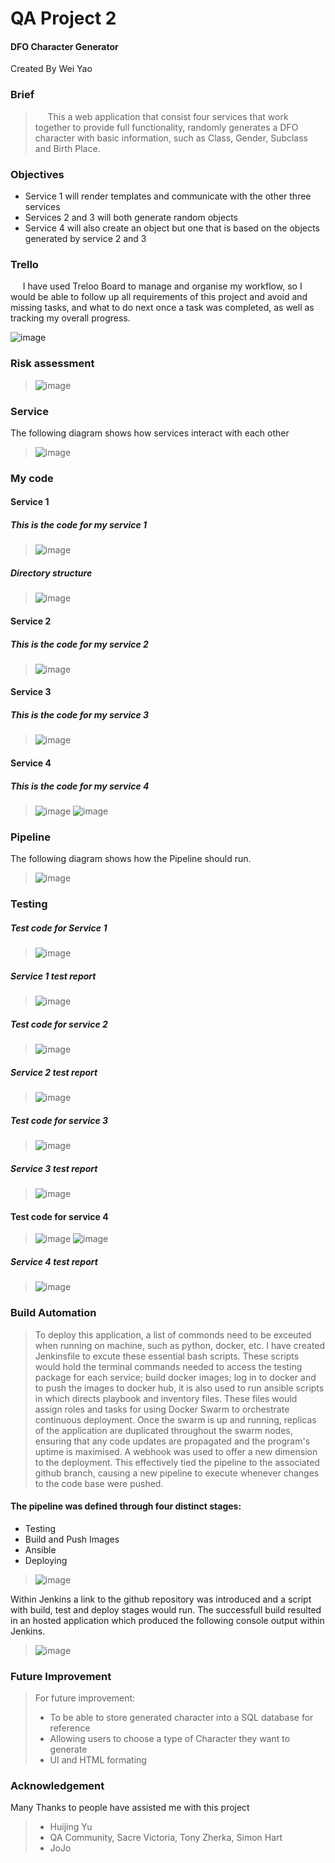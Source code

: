 # QA Project 2

#### DFO Character Generator

Created By Wei Yao

### Brief

 > &nbsp;&nbsp;&nbsp;&nbsp;&nbsp;This a web application that consist four services that work together to provide full functionality, randomly generates a DFO character with basic information, such as Class, Gender, Subclass and Birth Place.

### Objectives

* Service 1 will render templates and communicate with the other three services
* Services 2 and 3 will both generate random objects
* Service 4 will also create an object but one that is based on the objects generated by service 2 and 3

### Trello

&nbsp;&nbsp;&nbsp;&nbsp;&nbsp;I have used Treloo Board to manage and organise my workflow, so I would be able to follow up all requirements of this project and avoid and missing tasks, and what to do next once a task was completed, as well as tracking my overall progress.

![image](https://user-images.githubusercontent.com/76656869/168582162-995fca68-f041-4fb6-b4ba-9a92527a7ab4.png)


### Risk assessment

 > ![image](https://user-images.githubusercontent.com/76656869/168583074-732cf560-5e69-4a01-bbba-56d15f9970ab.png)

### Service
The following diagram shows how services interact with each other
 > ![image](https://user-images.githubusercontent.com/76656869/168616390-527da019-2806-47f4-a5b0-47b81574b82d.png)


### My code

#### Service 1

##### This is the code for my service 1
 > ![image](https://user-images.githubusercontent.com/76656869/168469996-3368eab4-c2ab-44de-b323-dfd0cde6a733.png)
##### Directory structure
 > ![image](https://user-images.githubusercontent.com/76656869/168583177-e8ee292b-a5e2-423f-bd84-e4a027119328.png)


#### Service 2

 ##### This is the code for my service 2
 > ![image](https://user-images.githubusercontent.com/76656869/168470279-33787f70-6f54-45b7-9f8a-d042d54d751f.png)

#### Service 3

##### This is the code for my service 3
 > ![image](https://user-images.githubusercontent.com/76656869/168470297-c7b726f6-1cfb-4517-944b-4d70fea64b55.png)

#### Service 4

##### This is the code for my service 4
 > ![image](https://user-images.githubusercontent.com/76656869/168470209-e0887351-4247-46c5-a9d7-c73e42ca262c.png)
 > ![image](https://user-images.githubusercontent.com/76656869/168470224-1ec4ea58-9817-45b7-83d5-83b52eb2a29a.png)

### Pipeline

The following diagram shows how the Pipeline should run.
 > ![image](https://user-images.githubusercontent.com/76656869/168600211-c9e159c5-3bf1-4bd6-8713-6ed394d98513.png)



### Testing
##### Test code for Service 1
 > ![image](https://user-images.githubusercontent.com/76656869/168589758-34969a26-8447-44dd-948f-2fae1f5e47a8.png)
##### Service 1 test report
 > ![image](https://user-images.githubusercontent.com/76656869/168587709-7195880b-be88-46f6-8715-11c79efc45cb.png)


##### Test code for service 2
 > ![image](https://user-images.githubusercontent.com/76656869/168589662-bae3effb-bd94-4c0f-a9ce-340353aa84c5.png)
##### Service 2 test report
 > ![image](https://user-images.githubusercontent.com/76656869/168589517-847564e5-047d-4ded-bd95-bad1f9c33a60.png)

##### Test code for service 3
 > ![image](https://user-images.githubusercontent.com/76656869/168590668-93cfbe2d-02ab-4e84-83b6-7633f43a9580.png)
##### Service 3 test report
 > ![image](https://user-images.githubusercontent.com/76656869/168590832-5dfc7892-5401-40e4-872b-a24df49b4946.png)

#### Test code for service 4
 > ![image](https://user-images.githubusercontent.com/76656869/168590917-99416e1a-1406-42f4-8b26-1c0969f7b50e.png)
 > ![image](https://user-images.githubusercontent.com/76656869/168590962-c0598da9-2270-4dba-af3c-5c8eb210d987.png)
##### Service 4 test report
 > ![image](https://user-images.githubusercontent.com/76656869/168591362-b7130e2c-1d3f-45bb-b5c3-a8973730a23f.png)

### Build Automation
 > To deploy this application, a list of commonds need to be exceuted when running on machine, such as python, docker, etc. I have created Jenkinsfile to excute these essential bash scripts. These scripts would hold the terminal commands needed to access the testing package for each service; build docker images; log in to docker and to push the images to docker hub, it is also used to run ansible scripts in which directs playbook and inventory files. These files would assign roles and tasks for using Docker Swarm to orchestrate continuous deployment. Once the swarm is up and running, replicas of the application are duplicated throughout the swarm nodes, ensuring that any code updates are propagated and the program's uptime is maximised. A webhook was used to offer a new dimension to the deployment. This effectively tied the pipeline to the associated github branch, causing a new pipeline to execute whenever changes to the code base were pushed.
 #### The pipeline was defined through four distinct stages:
 
  * Testing
  * Build and Push Images
  * Ansible
  * Deploying

 > ![image](https://user-images.githubusercontent.com/76656869/168608376-348471e7-5f0a-4dbe-8998-6ef1cbf4664a.png)

Within Jenkins a link to the github repository was introduced and a script with build, test and deploy stages would run. The successfull build resulted in an hosted application which produced the following console output within Jenkins.

 > ![image](https://user-images.githubusercontent.com/76656869/168605252-62a58ca5-e8e9-4042-8d99-1726f2899a9a.png)


### Future Improvement
 > For future improvement: 
 > * To be able to store generated character into a SQL database for reference
 > * Allowing users to choose a type of Character they want to generate
 > * UI and HTML formating 

### Acknowledgement
Many Thanks to people have assisted me with this project
 > * Huijing Yu 
 > * QA Community, Sacre Victoria, Tony Zherka, Simon Hart
 > * JoJo
